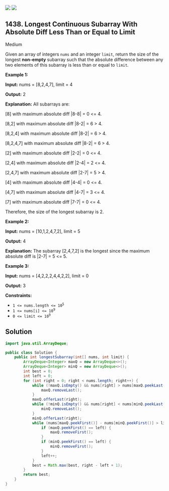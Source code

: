 [![](https://img.shields.io/github/stars/javadev/LeetCode-in-Java?label=Stars&style=flat-square)](https://github.com/javadev/LeetCode-in-Java)
[![](https://img.shields.io/github/forks/javadev/LeetCode-in-Java?label=Fork%20me%20on%20GitHub%20&style=flat-square)](https://github.com/javadev/LeetCode-in-Java/fork)

## 1438\. Longest Continuous Subarray With Absolute Diff Less Than or Equal to Limit

Medium

Given an array of integers `nums` and an integer `limit`, return the size of the longest **non-empty** subarray such that the absolute difference between any two elements of this subarray is less than or equal to `limit`_._

**Example 1:**

**Input:** nums = [8,2,4,7], limit = 4

**Output:** 2

**Explanation:** All subarrays are: 

[8] with maximum absolute diff \|8-8\| = 0 <= 4.

[8,2] with maximum absolute diff \|8-2\| = 6 > 4. 

[8,2,4] with maximum absolute diff \|8-2\| = 6 > 4. 

[8,2,4,7] with maximum absolute diff \|8-2\| = 6 > 4. 

[2] with maximum absolute diff \|2-2\| = 0 <= 4.

[2,4] with maximum absolute diff \|2-4\| = 2 <= 4. 

[2,4,7] with maximum absolute diff \|2-7\| = 5 > 4. 

[4] with maximum absolute diff \|4-4\| = 0 <= 4. 

[4,7] with maximum absolute diff \|4-7\| = 3 <= 4. 

[7] with maximum absolute diff \|7-7\| = 0 <= 4. 

Therefore, the size of the longest subarray is 2.

**Example 2:**

**Input:** nums = [10,1,2,4,7,2], limit = 5

**Output:** 4

**Explanation:** The subarray [2,4,7,2] is the longest since the maximum absolute diff is \|2-7\| = 5 <= 5.

**Example 3:**

**Input:** nums = [4,2,2,2,4,4,2,2], limit = 0

**Output:** 3

**Constraints:**

*   <code>1 <= nums.length <= 10<sup>5</sup></code>
*   <code>1 <= nums[i] <= 10<sup>9</sup></code>
*   <code>0 <= limit <= 10<sup>9</sup></code>

## Solution

```java
import java.util.ArrayDeque;

public class Solution {
    public int longestSubarray(int[] nums, int limit) {
        ArrayDeque<Integer> maxQ = new ArrayDeque<>();
        ArrayDeque<Integer> minQ = new ArrayDeque<>();
        int best = 0;
        int left = 0;
        for (int right = 0; right < nums.length; right++) {
            while (!maxQ.isEmpty() && nums[right] > nums[maxQ.peekLast()]) {
                maxQ.removeLast();
            }
            maxQ.offerLast(right);
            while (!minQ.isEmpty() && nums[right] < nums[minQ.peekLast()]) {
                minQ.removeLast();
            }
            minQ.offerLast(right);
            while (nums[maxQ.peekFirst()] - nums[minQ.peekFirst()] > limit) {
                if (maxQ.peekFirst() == left) {
                    maxQ.removeFirst();
                }
                if (minQ.peekFirst() == left) {
                    minQ.removeFirst();
                }
                left++;
            }
            best = Math.max(best, right - left + 1);
        }
        return best;
    }
}
```